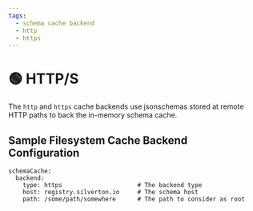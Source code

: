 ```yaml
---
tags:
  - schema cache backend
  - http
  - https
---
```


# 🟢 HTTP/S

The `http` and `https` cache backends use jsonschemas stored at remote HTTP paths to back the in-memory schema cache.

## Sample Filesystem Cache Backend Configuration

```
schemaCache:
  backend:
    type: https                     # The backend type
    host: registry.silverton.io     # The schema host
    path: /some/path/somewhere      # The path to consider as root
```
